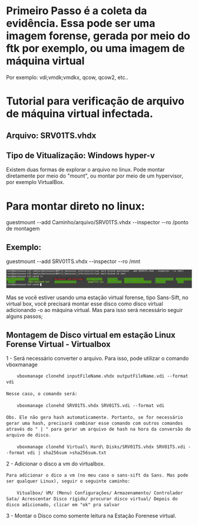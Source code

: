 # Primeiro Passo é a coleta da evidência. Essa pode ser uma imagem forense, gerada por meio do ftk por exemplo, ou uma imagem de máquina virtual

Por exemplo: vdi;vmdk;vmdkx, qcow, qcow2, etc..

# Tutorial para verificação de arquivo de máquina virtual infectada.

## Arquivo: SRV01TS.vhdx
## Tipo de Vitualização: Windows hyper-v

Existem duas formas de explorar o arquivo no linux. Pode montar diretamente por meio do "mount", ou montar por meio de um hypervisor, por exemplo VirtualBox.

# Para montar direto no linux:
 guestmount --add Caminho/arquivo/SRV01TS.vhdx --inspector --ro /ponto de montagem

## Exemplo:
 guestmount --add SRV01TS.vhdx --inspector --ro /mnt

<img src="captura.png">

Mas se você estiver usando uma estação virtual forense, tipo Sans-Sift, no virtual box,  você precisará montar esse disco como disco virtual adicionando -o ao máquina virtual. Mas para isso será necessário seguir alguns passos;

## Montagem de Disco virtual em estação Linux Forense Virtual - Virtualbox

1 - Será necessário converter o arquivo. Para isso, pode utilizar o comando vboxmanage

        vboxmanage clonehd inputFileName.vhdx outputFileName.vdi --format vdi

    Nesse caso, o comando será:

        vboxmanage clonehd SRV01TS.vhdx SRV01TS.vdi --format vdi

    Obs. Ele não gera hash automaticamente. Portanto, se for necessário gerar uma hash, precisará combinar esse comando com outros comandos através do " | " para gerar um arquivo de hash na hora da conversão do arquivo de disco.

        vboxmanage clonehd Virtual\ Hard\ Disks/SRV01TS.vhdx SRV01TS.vdi --format vdi | sha256sum >sha256sum.txt

2 - Adicionar o disco a vm do virtualbox.

    Para adicionar o dico a vm (no meu caso o sans-sift da Sans. Mas pode ser qualquer Linux), seguir o seguinte caminho:

        Vitualbox/ VM/ (Menu) Configurações/ Armazenamento/ Controlador Sata/ Acrescentar Disco rígido/ procurar disco virtual/ Depois do disco adicionado, clicar em "ok" pra salvar

3 - Montar o Disco como somente leitura na Estação Forenese virtual.



        









